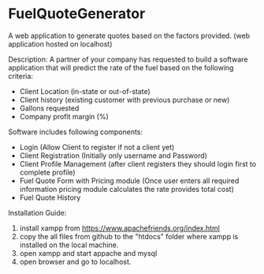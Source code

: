 # FuelQuoteGenerator
A web application to generate quotes based on the factors provided. (web application hosted on localhost)


Description: 
A partner of your company has requested to build a software application that will predict the rate of the fuel based on the following criteria:
- Client Location (in-state or out-of-state)
- Client history (existing customer with previous purchase or new)
- Gallons requested
- Company profit margin (%)

Software includes following components:
- Login (Allow Client to register if not a client yet)
- Client Registration (Initially only username and Password)
- Client Profile Management (after client registers they should login first to complete profile)
- Fuel Quote Form with Pricing module (Once user enters all required information pricing module calculates the rate provides total cost)
- Fuel Quote History

Installation Guide:
1. install xampp from https://www.apachefriends.org/index.html
2. copy the all files from github to the "htdocs" folder where xampp is installed on the local machine.
3. open xampp and start appache and mysql
4. open browser and go to localhost.
